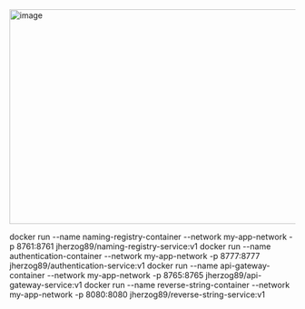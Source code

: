 <img width="844" height="379" alt="image" src="https://github.com/user-attachments/assets/30151098-6e65-46a0-b74d-e319165e31e8" />


docker run --name naming-registry-container --network my-app-network -p 8761:8761 jherzog89/naming-registry-service:v1
docker run --name authentication-container --network my-app-network -p 8777:8777 jherzog89/authentication-service:v1
docker run --name api-gateway-container --network my-app-network -p 8765:8765 jherzog89/api-gateway-service:v1
docker run --name reverse-string-container --network my-app-network -p 8080:8080 jherzog89/reverse-string-service:v1
